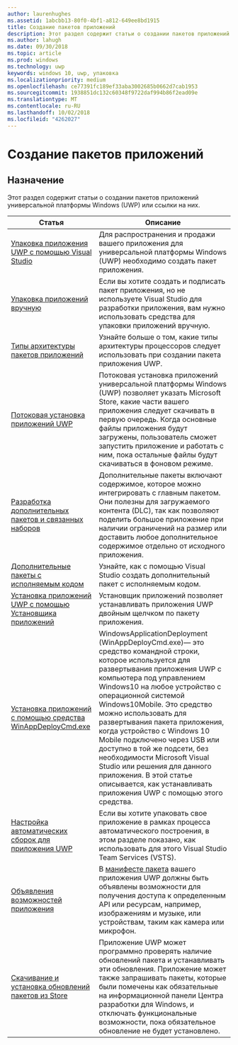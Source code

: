 ```yaml
---
author: laurenhughes
ms.assetid: 1abcbb13-80f0-4bf1-a812-649ee8bd1915
title: Создание пакетов приложений
description: Этот раздел содержит статьи о создании пакетов приложений универсальной платформы Windows (UWP) или ссылки на них.
ms.author: lahugh
ms.date: 09/30/2018
ms.topic: article
ms.prod: windows
ms.technology: uwp
keywords: windows 10, uwp, упаковка
ms.localizationpriority: medium
ms.openlocfilehash: ce77391fc189ef33aba3002685b0662d7cab1953
ms.sourcegitcommit: 1938851dc132c60348f9722daf994b86f2ead09e
ms.translationtype: MT
ms.contentlocale: ru-RU
ms.lasthandoff: 10/02/2018
ms.locfileid: "4262027"
---
```

# <a name="packaging-apps"></a>Создание пакетов приложений


## <a name="purpose"></a>Назначение

Этот раздел содержит статьи о создании пакетов приложений универсальной платформы Windows (UWP) или ссылки на них.

| Статья | Описание |
|-------|-------------|
| [Упаковка приложения UWP с помощью Visual Studio](packaging-uwp-apps.md) | Для распространения и продажи вашего приложения для универсальной платформы Windows (UWP) необходимо создать пакет приложения. |
| [Упаковка приложений вручную](manual-packaging-root.md) | Если вы хотите создать и подписать пакет приложения, но не используете Visual Studio для разработки приложения, вам нужно использовать средства для упаковки приложений вручную. |
| [Типы архитектуры пакетов приложений](device-architecture.md) | Узнайте больше о том, какие типы архитектуры процессоров следует использовать при создании пакета приложения UWP. |
| [Потоковая установка приложений UWP](streaming-install.md) | Потоковая установка приложений универсальной платформы Windows (UWP) позволяет указать Microsoft Store, какие части вашего приложения следует скачивать в первую очередь. Когда основные файлы приложения будут загружены, пользователь сможет запустить приложение и работать с ним, пока остальные файлы будут скачиваться в фоновом режиме. |
| [Разработка дополнительных пакетов и связанных наборов](optional-packages.md) | Дополнительные пакеты включают содержимое, которое можно интегрировать с главным пакетом. Они полезны для загружаемого контента (DLC), так как позволяют поделить большое приложение при наличии ограничений на размер или доставить любое дополнительное содержимое отдельно от исходного приложения. |
| [Дополнительные пакеты с исполняемым кодом](optional-packages-with-executable-code.md) | Узнайте, как с помощью Visual Studio создать дополнительный пакет с исполняемым кодом. |
| [Установка приложений UWP с помощью Установщика приложений](appinstaller-root.md) | Установщик приложений позволяет устанавливать приложения UWP двойным щелчком по пакету приложения. |
| [Установка приложений с помощью средства WinAppDeployCmd.exe](install-universal-windows-apps-with-the-winappdeploycmd-tool.md) | WindowsApplicationDeployment (WinAppDeployCmd.exe)— это средство командной строки, которое используется для развертывания приложения UWP с компьютера под управлением Windows10 на любое устройство с операционной системой Windows10Mobile. Это средство можно использовать для развертывания пакета приложения, когда устройство с Windows 10 Mobile подключено через USB или доступно в той же подсети, без необходимости Microsoft Visual Studio или решения для данного приложения. В этой статье описывается, как устанавливать приложения UWP с помощью этого средства. |
| [Настройка автоматических сборок для приложения UWP](auto-build-package-uwp-apps.md) | Если вы хотите упаковать свое приложение в рамках процесса автоматического построения, в этом разделе показано, как использовать для этого Visual Studio Team Services (VSTS). |
| [Объявления возможностей приложения](app-capability-declarations.md) | В [манифесте пакета](https://msdn.microsoft.com/library/windows/apps/BR211474) вашего приложения UWP должны быть объявлены возможности для получения доступа к определенным API или ресурсам, например, изображениям и музыке, или устройствам, таким как камера или микрофон. |
| [Скачивание и установка обновлений пакетов из Store](self-install-package-updates.md) | Приложение UWP может программно проверять наличие обновлений пакета и устанавливать эти обновления. Приложение может также запрашивать пакеты, которые были помечены как обязательные на информационной панели Центра разработки для Windows, и отключать функциональные возможности, пока обязательное обновление не будет установлено.  |
